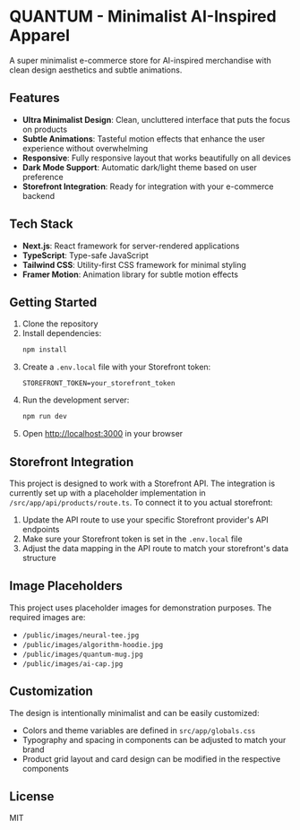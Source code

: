 # QUANTUM - Minimalist AI-Inspired Apparel

A super minimalist e-commerce store for AI-inspired merchandise with clean design aesthetics and subtle animations.

## Features

- **Ultra Minimalist Design**: Clean, uncluttered interface that puts the focus on products
- **Subtle Animations**: Tasteful motion effects that enhance the user experience without overwhelming
- **Responsive**: Fully responsive layout that works beautifully on all devices
- **Dark Mode Support**: Automatic dark/light theme based on user preference
- **Storefront Integration**: Ready for integration with your e-commerce backend

## Tech Stack

- **Next.js**: React framework for server-rendered applications
- **TypeScript**: Type-safe JavaScript
- **Tailwind CSS**: Utility-first CSS framework for minimal styling
- **Framer Motion**: Animation library for subtle motion effects

## Getting Started

1. Clone the repository
2. Install dependencies:
   ```bash
   npm install
   ```
3. Create a `.env.local` file with your Storefront token:
   ```
   STOREFRONT_TOKEN=your_storefront_token
   ```
4. Run the development server:
   ```bash
   npm run dev
   ```
5. Open [http://localhost:3000](http://localhost:3000) in your browser

## Storefront Integration

This project is designed to work with a Storefront API. The integration is currently set up with a placeholder implementation in `/src/app/api/products/route.ts`. To connect it to you actual storefront:

1. Update the API route to use your specific Storefront provider's API endpoints
2. Make sure your Storefront token is set in the `.env.local` file
3. Adjust the data mapping in the API route to match your storefront's data structure

## Image Placeholders

This project uses placeholder images for demonstration purposes. The required images are:

- `/public/images/neural-tee.jpg`
- `/public/images/algorithm-hoodie.jpg`
- `/public/images/quantum-mug.jpg`
- `/public/images/ai-cap.jpg`

## Customization

The design is intentionally minimalist and can be easily customized:

- Colors and theme variables are defined in `src/app/globals.css`
- Typography and spacing in components can be adjusted to match your brand
- Product grid layout and card design can be modified in the respective components

## License

MIT
